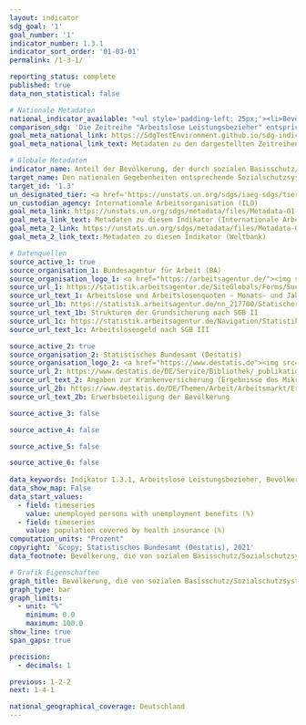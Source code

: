 ```yaml
---
layout: indicator    
sdg_goal: '1'    
goal_number: '1'    
indicator_number: 1.3.1    
indicator_sort_order: '01-03-01'    
permalink: /1-3-1/    

reporting_status: complete    
published: true    
data_non_statistical: false    

# Nationale Metadaten    
national_indicator_available: "<ul style='padding-left: 25px;'><li>Bevölkerung mit Krankenversicherungsschutz</li> <li> Arbeitslose Leistungsbezieher</li></ul>"    
comparison_sdg: 'Die Zeitreihe "Arbeitslose Leistungsbezieher" entspricht den globalen Metadaten. Die Zeitreihe "Bevölkerung mit Krankenversicherungsschutz" bietet zusätzliche Informationen.'    
goal_meta_national_link: https://SdgTestEnvironment.github.io/sdg-indicators/public/MetaDe/1.3.1.pdf    
goal_meta_national_link_text: Metadaten zu den dargestellten Zeitreihen    

# Globale Metadaten    
indicator_name: Anteil der Bevölkerung, der durch sozialen Basisschutz/ Sozialschutzsysteme abgedeckt ist, nach Geschlecht, mit getrennter Ausweisung der Kinder, Arbeitslosen, älteren Menschen, Menschen mit Behinderungen, Schwangeren, Neugeborenen, Opfern von Arbeitsunfällen, Armen und Schwachen    
target_name: Den nationalen Gegebenheiten entsprechende Sozialschutzsysteme und -maßnahmen für alle umsetzen, einschließlich eines Basisschutzes, und bis 2030 eine breite Versorgung der Armen und Schwachen erreichen    
target_id: '1.3'    
un_designated_tier: <a href='https://unstats.un.org/sdgs/iaeg-sdgs/tier-classification/' title='Klicken Sie hier um weitere Informationen zur UN-Tier-Klassifikation zu erhalten.'  target='_blank'>Tier II</a>    
un_custodian_agency: Internationale Arbeitsorganisation (ILO)    
goal_meta_link: https://unstats.un.org/sdgs/metadata/files/Metadata-01-03-01a.pdf    
goal_meta_link_text: Metadaten zu diesem Indikator (Internationale Arbeitsorganisation)
goal_meta_2_link: https://unstats.un.org/sdgs/metadata/files/Metadata-01-03-01b.pdf
goal_meta_2_link_text: Metadaten zu diesem Indikator (Weltbank)        

# Datenquellen
source_active_1: true
source_organisation_1: Bundesagentur für Arbeit (BA)
source_organisation_logo_1: <a href="https://arbeitsagentur.de/"><img src="https://g205sdgs.github.io/sdg-indicators/public/OrgImgDe/ba.png" alt="Logo ba" style="height:60px; width:148px"/></a>
source_url_1: https://statistik.arbeitsagentur.de/SiteGlobals/Forms/Suche/Einzelheftsuche_Formular.html?nn=1184484&topic_f=alo-zeitreihe-dwo
source_url_text_1: Arbeitslose und Arbeitslosenquoten - Monats- und Jahreszahlen ab 1950, Tabelle 2.6.1
source_url_1b: https://statistik.arbeitsagentur.de/nn_217700/Statischer-Content/Rubriken/Grundsicherung-fuer-Arbeitsuchende-SGBII/Ueberblick/Zeitreihe-zu-Strukturen-der-Bedarfsgemeinschaften-Leistungsempfaenger.html
source_url_text_1b: Strukturen der Grundsicherung nach SGB II
source_url_1c: https://statistik.arbeitsagentur.de/Navigation/Statistik/Statistik-nach-Themen/Lohnersatzleistungen-SGBIII/Arbeitslosengeld/Arbeitslosengeld-Nav.html
source_url_text_1c: Arbeitslosengeld nach SGB III

source_active_2: true
source_organisation_2: Statistisches Bundesamt (Destatis)
source_organisation_logo_2: <a href="https://www.destatis.de"><img src="https://g205sdgs.github.io/sdg-indicators/public/OrgImgDe/destatis.png" alt="Logo destatis" style="height:60px; width:148px"/></a>
source_url_2: https://www.destatis.de/DE/Service/Bibliothek/_publikationen-fachserienliste-13.html?nn=206136
source_url_text_2: Angaben zur Krankenversicherung (Ergebnisse des Mikrozensus) – Fachserie 13, Reihe 1.1
source_url_2b: https://www.destatis.de/DE/Themen/Arbeit/Arbeitsmarkt/Erwerbslosigkeit/_inhalt.html#sprg230004
source_url_text_2b: Erwerbsbeteiligung der Bevölkerung

source_active_3: false

source_active_4: false

source_active_5: false

source_active_6: false
    
data_keywords: Indikator 1.3.1, Arbeitslose Leistungsbezieher, Bevölkerung mit Krankenversicherungsschutz    
data_show_map: False    
data_start_values: 
  - field: timeseries
    value: unemployed persons with unemployment benefits (%)
  - field: timeseries
    value: population covered by health insurance (%)    
computation_units: "Prozent"    
copyright: '&copy; Statistisches Bundesamt (Destatis), 2021'    
data_footnote: Bevölkerung, die von sozialem Basisschutz/Sozialschutzsystemen erfasst wird    

# Grafik Eigenschaften    
graph_title: Bevölkerung, die von sozialem Basisschutz/Sozialschutzsystemen erfasst wird    
graph_type: bar    
graph_limits:
  - unit: "%"
    minimum: 0.0
    maximum: 100.0
show_line: true
span_gaps: true

precision:
  - decimals: 1    

previous: 1-2-2    
next: 1-4-1    

national_geographical_coverage: Deutschland    
---
```


<span></span>
